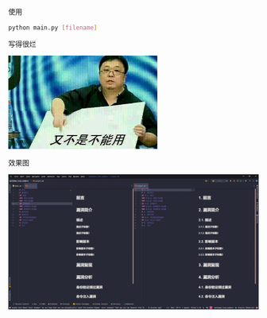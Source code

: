 使用

```sh
python main.py [filename]
```

写得很烂

<img src="img.png" width = "300" />


效果图

![a](效果图.png)

